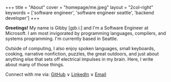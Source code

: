+++
title = "About"
cover = "homepage/me.jpeg"
layout = "2col-right"
keywords = ['software engineer', 'software engineer seattle', 'backend developer']
+++

**Greetings!** My name is Gibby [gɪb.i:] and I'm a Software Engineer at Microsoft. I am most invigorated by programming languages, compilers, and systems programming. I'm currently based in Seattle.

Outside of computing, I also enjoy spoken languages, small keyboards, cooking, narrative nonfiction, puzzles, the great outdoors, and just about anything else that sets off electrical impulses in my brain. Here, I write about many of those things.

Connect with me via: [GitHub](https://github.com/gibbyfree) ∨ [LinkedIn](https://www.linkedin.com/in/gibbyfree/) ∨ [Email](mailto:gib@gibby.dev)